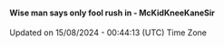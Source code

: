 #### Wise man says only fool rush in - McKidKneeKaneSir
Updated on 15/08/2024 - 00:44:13 (UTC) Time Zone
